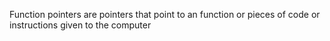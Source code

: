 Function pointers are pointers that point to an function or pieces of code or instructions given to the computer
